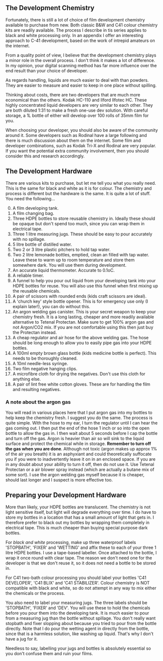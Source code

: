 ## The Development Chemistry

Fortunately, there is still a lot of choice of film development chemistry available to purchase from new. Both classic B&W and C41 colour chemistry kits are readily available. The process I describe in tis series applies to black and white processing only. In an appendix I offer an interesting approach to C-41 development, based on the work of intrepid amateurs on the internet.

From a quality point of view, I believe that the development chemistry plays a minor role in the overall process. I don't think it makes a lot of difference. In my opinion, your digital scanning method has far more influence over the end result than your choice of developer.

As regards handling, liquids are much easier to deal with than powders. They are easier to measure and easier to keep in one place without spilling.

Thinking about costs, there are two developers that are much more economical than the others. Kodak HC-110 and Ilford Ilfotec HC. These highly concentrated liquid developers are very similar to each other. They are both diluted 1:31 to make a fresh one-use dev solution. With careful storage, a 1L bottle of either will develop over 100 rolls of 35mm film for you.

When choosing your developer, you should also be aware of the community around it. Some developers such as Rodinal have a large following and there is much discussion about them on the internet. Some film and developer combinations, such as Kodak Tri-X and Rodinal are very popular. If you want the potential extra community involvement, then you should consider this and research accordingly.

## The Development Hardware

There are various kits to purchase, but let me tell you what you really need. This is the same for black and white as it is for colour. The chemistry and process is different but the hardware is the same. It is quite a lot of stuff. You need the following...

0. A film developing tank.
0. A film changing bag.
0. Three HDPE bottles to store reusable chemistry in. Ideally these should be opaque but don't spend too much, since you can wrap them in electrical tape.
0. Three 1 litre measuring jugs. These should be easy to pour accurately with no spillage.
0. 5 litre bottle of distilled water.
0. Two 2 or 3 litre plastic pitchers to hold tap water.
0. Two 2 litre lemonade bottles, emptied, clean an filled with tap water. Leave these to warm up to room temperature and store them somewhere dark. You will use them during development.
0. An accurate liquid thermometer. Accurate to 0.1oC.
0. A reliable timer.
0. A funnel to help you pour out liquid from your developing tank into your HDPE bottles for reuse. You will also use this funnel when first mixing up the reusable chemicals.
0. A pair of scissors with rounded ends (kids craft scissors are ideal).
0. A 'church key' style bottle opener. This is for emergency use only (I explain later!), you can do without this.
0. An argon welding gas canister. This is your secret weapon to keep your chemistry fresh. It is a long lasting, cheaper and more readily available alternative to Tetenal Protectan. Make sure to get 100% argon gas and not Argon/CO2 mix. If you are not comfortable using this then just buy the Protectan instead.
0. A cheap regulator and air hose for the above welding gas. The hose should be long enough to allow you to easily pipe gas into your HDPE bottles.
0. A 100ml empty brown glass bottle (kids medicine bottle is perfect). This needs to be thoroughly cleaned.
0. A 10ml needle-less syringe.
0. Two film negative hanging clips.
0. A microfibre cloth for drying the negatives. Don't use this cloth for anything else.
0. A pair of lint free white cotton gloves. These are for handling the film and resulting negatives.

### A note about the argon gas

You will read in various places here that I put argon gas into my bottles to help keep the chemistry fresh. I suggest you do the same. The process is quite simple. With the hose to my ear, I turn the regulator until I can hear the gas coming out. I then put the end of the hose 1 inch or so into the open bottle to allow the gas in. I then wait about 5 seconds before I cap the bottle and turn off the gas. Argon is heavier than air so will sink to the liquid surface and protect the chemical while in storage. **Remember to turn off the gas when you are done**. Although not toxic (argon makes up approx 1% of the air you breath) it is an asphyxiant and could theoretically suffocate you if you were to inadvertently leave it on in an enclosed space. If you are in any doubt about your ability to turn it off, then do not use it. Use Tetenal Protectan or a air blower spray instead (which are actually a butane mix of some sort). I use the argon welding gas myself because it is cheaper, should last longer and I suspect is more effective too.

## Preparing your Development Hardware

More than likely, your HDPE bottles are translucent. The chemistry is not light sensitive itself, but light will degrade everything over time. I do have to store my bottles in a location that has a small amount of light that gets in. I therefore prefer to black out my bottles by wrapping them completely in electrical tape. This is much cheaper than buying special purpose dark bottles.

For *black and white* processing, make up three waterproof labels 'STOPBATH', 'FIXER' and 'WETTING' and affix these to each of your three 1 litre HDPE bottles. I use a tape-based labeller. Once attached to the bottle, I wrap it once round with clear tape. The reason we don't need one for the developer is that we don't reuse it, so it does not need a bottle to be stored in.

For C41 two-bath colour processing you should label your bottles 'C41 DEVELOPER', 'C41 BLIX' and 'C41 STABILIZER'. Colour chemistry is NOT compatible with black and white, so do not attempt in any way to mix either the chemicals or the process.

You also need to label your measuring jugs. The three labels should be 'STOPBATH', 'FIXER' and 'DEV'. You will use these to hold the chemicals before you pour them into the developing tank. It is much easier to pour from a measuring jug than the bottle without spillage. You don't really want stopbath and fixer slopping about because you tried to pour from the bottle directly. Note that I do pour the wetting agent in directly from the bottle, since that is a harmless solution, like washing up liquid. That's why I don't have a jug for it.

Needless to say, labelling your jugs and bottles is absolutely essential so you don't confuse them and ruin your films.


